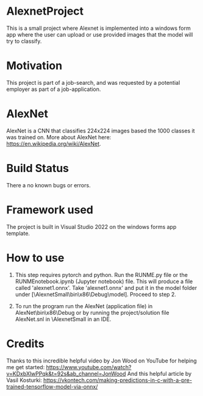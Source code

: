# AlexnetProject
This is a small project where Alexnet is implemented into a windows form app where the user can upload or use provided images that the model will try to classify.
# Motivation
This project is part of a job-search, and was requested by a potential employer as part of a job-application.
# AlexNet
AlexNet is a CNN that classifies 224x224 images based the 1000 classes it was trained on. More about AlexNet here: https://en.wikipedia.org/wiki/AlexNet.
# Build Status
There a no known bugs or errors. 
# Framework used
The project is built in Visual Studio 2022 on the windows forms app template.
# How to use
1) This step requires pytorch and python. Run the RUNME.py file or the RUNMEnotebook.ipynb (Jupyter notebook) file. This will produce a file called 'alexnet1.onnx'. Take 'alexnet1.onnx' and put it in the model folder under [\AlexnetSmall\bin\x86\Debug\model]. Proceed to step 2.

2) To run the program run the AlexNet (application file) in AlexNet\bin\x86\Debug or by running the project/solution file AlexNet.snl in \AlexnetSmall in an IDE.
# Credits 
Thanks to this incredible helpful video by Jon Wood on YouTube for helping me get started: 
https://www.youtube.com/watch?v=KDxbXlwPPqk&t=92s&ab_channel=JonWood
And this helpful article by Vasil Kosturki:
https://vkontech.com/making-predictions-in-c-with-a-pre-trained-tensorflow-model-via-onnx/
